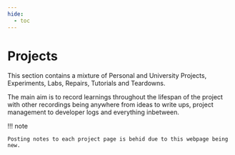 ```yaml
---
hide:
  - toc
---
```

# Projects

This section contains a mixture of Personal and University Projects, Experiments, Labs, Repairs, Tutorials and Teardowns.

The main aim is to record learnings  throughout the lifespan of the project with other recordings being anywhere from ideas to write ups, project management to developer logs and everything inbetween.

!!! note

    Posting notes to each project page is behid due to this webpage being new.